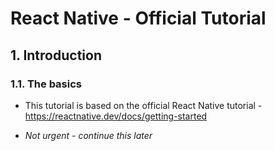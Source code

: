 # React Native - Official Tutorial

## 1. Introduction

### 1.1. The basics

- This tutorial is based on the official React Native tutorial -
  https://reactnative.dev/docs/getting-started

- _Not urgent - continue this later_
